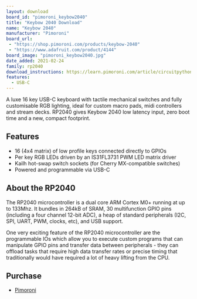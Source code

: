 ```yaml
---
layout: download
board_id: "pimoroni_keybow2040"
title: "Keybow 2040 Download"
name: "Keybow 2040"
manufacturer: "Pimoroni"
board_url:
 - "https://shop.pimoroni.com/products/keybow-2040"
 - "https://www.adafruit.com/product/4144"
board_image: "pimoroni_keybow2040.jpg"
date_added: 2021-02-24
family: rp2040
download_instructions: https://learn.pimoroni.com/article/circuitpython-and-keybow-2040
features:
  - USB-C
---
```


A luxe 16 key USB-C keyboard with tactile mechanical switches and fully customisable RGB lighting, ideal for custom macro pads, midi controllers and stream decks. RP2040 gives Keybow 2040 low latency input, zero boot time and a new, compact footprint.

## Features
* 16 (4x4 matrix) of low profile keys connected directly to GPIOs
* Per key RGB LEDs driven by an IS31FL3731 PWM LED matrix driver
* Kailh hot-swap switch sockets (for Cherry MX-compatible switches)
* Powered and programmable via USB-C

## About the RP2040
The RP2040 microcontroller is a dual core ARM Cortex M0+ running at up to 133Mhz. It bundles in 264kB of SRAM, 30 multifunction GPIO pins (including a four channel 12-bit ADC), a heap of standard peripherals (I2C, SPI, UART, PWM, clocks, etc), and USB support.

One very exciting feature of the RP2040 microcontroller are the programmable IOs which allow you to execute custom programs that can manipulate GPIO pins and transfer data between peripherals - they can offload tasks that require high data transfer rates or precise timing that traditionally would have required a lot of heavy lifting from the CPU.

## Purchase
* [Pimoroni](https://shop.pimoroni.com/products/keybow-2040)
